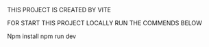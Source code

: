 THIS PROJECT IS CREATED BY VITE 

FOR START THIS PROJECT LOCALLY
RUN THE COMMENDS BELOW

Npm install
npm run dev
